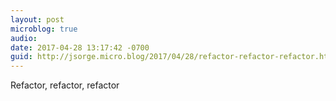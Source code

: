 ```yaml
---
layout: post
microblog: true
audio: 
date: 2017-04-28 13:17:42 -0700
guid: http://jsorge.micro.blog/2017/04/28/refactor-refactor-refactor.html
---
```

Refactor, refactor, refactor
